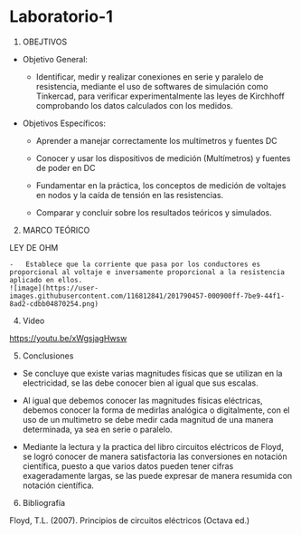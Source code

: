 # Laboratorio-1
1. OBEJTIVOS

  * Objetivo General:
    
    - Identificar, medir y realizar conexiones en serie y paralelo de resistencia, mediante el uso de softwares de simulación como Tinkercad, para verificar experimentalmente las leyes de Kirchhoff comprobando los datos calculados con los medidos.
    
  * Objetivos Específicos:

    - Aprender a manejar correctamente los multímetros y fuentes DC

    - Conocer y usar los dispositivos de medición (Multímetros) y fuentes de poder en DC 
    
    - Fundamentar en la práctica, los conceptos de medición de voltajes en nodos y la caída de tensión en las resistencias. 

    - Comparar y concluir sobre los resultados teóricos y simulados.
    
2. MARCO TEÓRICO

  LEY DE OHM
  
    -	Establece que la corriente que pasa por los conductores es proporcional al voltaje e inversamente proporcional a la resistencia aplicado en ellos.
    ![image](https://user-images.githubusercontent.com/116812841/201790457-000900ff-7be9-44f1-8ad2-cdbb04870254.png)

   
4. Video

https://youtu.be/xWgsjagHwsw

5. Conclusiones

 - Se concluye que existe varias magnitudes físicas que se utilizan en la electricidad, se las debe conocer bien al igual que sus escalas.

 - Al igual que debemos conocer las magnitudes físicas eléctricas, debemos conocer la forma de medirlas analógica o digitalmente, con el uso de un multimetro se debe medir cada magnitud de una manera determinada, ya sea en serie o paralelo.
 
 - Mediante la lectura y la practica del libro circuitos eléctricos de Floyd, se logró conocer de manera satisfactoria las conversiones en notación científica, puesto a que varios datos pueden tener cifras exageradamente largas, se las puede expresar de manera resumida con notación científica.


6. Bibliografía
 
 Floyd, T.L. (2007). Principios de circuitos eléctricos (Octava ed.)
